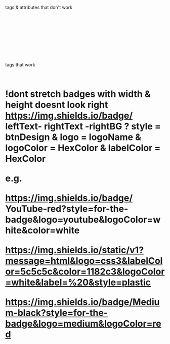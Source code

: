 tags & attributes that don't work
<svg>
target="_blank"

tags that work
<a>
<img>
<h1>
<img>


!dont stretch badges with width & height doesnt look right
https://img.shields.io/badge/
leftText-
rightText
-rightBG
?
style       = btnDesign
&
logo        = logoName
&
logoColor   = HexColor
&
labelColor  = HexColor

e.g.

https://img.shields.io/badge/
YouTube-red?style=for-the-badge&logo=youtube&logoColor=white&color=white

https://img.shields.io/static/v1?message=html&logo=css3&labelColor=5c5c5c&color=1182c3&logoColor=white&label=%20&style=plastic

https://img.shields.io/badge/Medium-black?style=for-the-badge&logo=medium&logoColor=red
